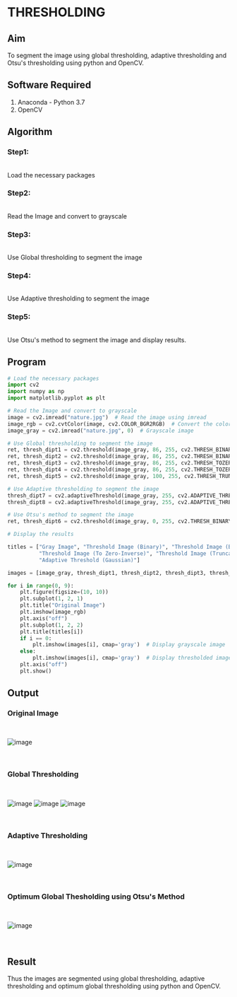 # THRESHOLDING
## Aim
To segment the image using global thresholding, adaptive thresholding and Otsu's thresholding using python and OpenCV.

## Software Required
1. Anaconda - Python 3.7
2. OpenCV

## Algorithm

### Step1:

<br>
Load the necessary packages

### Step2:

<br>
Read the Image and convert to grayscale

### Step3:


<br>
Use Global thresholding to segment the image

### Step4:

<br>
Use Adaptive thresholding to segment the image

### Step5:

<br>
Use Otsu's method to segment the image and display results.

## Program

```python
# Load the necessary packages
import cv2
import numpy as np
import matplotlib.pyplot as plt

# Read the Image and convert to grayscale
image = cv2.imread("nature.jpg")  # Read the image using imread
image_rgb = cv2.cvtColor(image, cv2.COLOR_BGR2RGB)  # Convert the color from BGR to RGB
image_gray = cv2.imread("nature.jpg", 0)  # Grayscale image

# Use Global thresholding to segment the image
ret, thresh_dipt1 = cv2.threshold(image_gray, 86, 255, cv2.THRESH_BINARY)
ret, thresh_dipt2 = cv2.threshold(image_gray, 86, 255, cv2.THRESH_BINARY_INV)
ret, thresh_dipt3 = cv2.threshold(image_gray, 86, 255, cv2.THRESH_TOZERO)
ret, thresh_dipt4 = cv2.threshold(image_gray, 86, 255, cv2.THRESH_TOZERO_INV)
ret, thresh_dipt5 = cv2.threshold(image_gray, 100, 255, cv2.THRESH_TRUNC)

# Use Adaptive thresholding to segment the image
thresh_dipt7 = cv2.adaptiveThreshold(image_gray, 255, cv2.ADAPTIVE_THRESH_MEAN_C, cv2.THRESH_BINARY, 11, 2)
thresh_dipt8 = cv2.adaptiveThreshold(image_gray, 255, cv2.ADAPTIVE_THRESH_GAUSSIAN_C, cv2.THRESH_BINARY, 11, 2)

# Use Otsu's method to segment the image 
ret, thresh_dipt6 = cv2.threshold(image_gray, 0, 255, cv2.THRESH_BINARY + cv2.THRESH_OTSU)

# Display the results

titles = ["Gray Image", "Threshold Image (Binary)", "Threshold Image (Binary Inverse)", "Threshold Image (To Zero)",
          "Threshold Image (To Zero-Inverse)", "Threshold Image (Truncate)", "Otsu", "Adaptive Threshold (Mean)",
          "Adaptive Threshold (Gaussian)"]

images = [image_gray, thresh_dipt1, thresh_dipt2, thresh_dipt3, thresh_dipt4, thresh_dipt5, thresh_dipt6, thresh_dipt7, thresh_dipt8]

for i in range(0, 9):
    plt.figure(figsize=(10, 10))
    plt.subplot(1, 2, 1)
    plt.title("Original Image")
    plt.imshow(image_rgb)
    plt.axis("off")
    plt.subplot(1, 2, 2)
    plt.title(titles[i])
    if i == 0:
        plt.imshow(images[i], cmap='gray')  # Display grayscale image
    else:
        plt.imshow(images[i], cmap='gray')  # Display thresholded images
    plt.axis("off")
    plt.show()

```
## Output

### Original Image
<br>

![image](https://github.com/user-attachments/assets/7cf171f9-02ea-4c68-9a84-c8d2104ee7b4)

<br>

### Global Thresholding

<br>

![image](https://github.com/user-attachments/assets/922833d7-cad7-4cb3-9f1b-371cc9126bc4)
![image](https://github.com/user-attachments/assets/05f9cf66-517a-4bf8-8f97-739b89cc721a)
![image](https://github.com/user-attachments/assets/df4df6da-8819-4a24-9529-e5c163595f2c)

<br>

### Adaptive Thresholding
<br>

![image](https://github.com/user-attachments/assets/b3152cfa-a776-4f1f-8a41-adabcce04562)

<br>

### Optimum Global Thesholding using Otsu's Method
<br>

![image](https://github.com/user-attachments/assets/b059b3d0-ffd7-41ec-865a-8b68fe6b6c0e)

<br>


## Result
Thus the images are segmented using global thresholding, adaptive thresholding and optimum global thresholding using python and OpenCV.
